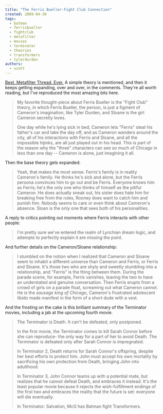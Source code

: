 ```yaml
---
title: "The Ferris Bueller-Fight Club Connection"
created: 2009-04-30
tags: 
  - batman
  - ferrisbueller
  - fightclub
  - metafilter
  - movies
  - terminator
  - theories
  - transformers
  - tylerdurden
authors: 
  - scott
---
```


[Best. Metafilter Thread. Ever.](http://metatalk.metafilter.com/17671/Bueller#641833) A simple theory is mentioned, and then it keeps getting expanding, over and over, in the comments. They're all worth reading, but I've reproduced the most amazing bits here.

> My favorite thought-piece about Ferris Bueller is the "Fight Club" theory, in which Ferris Bueller, the person, is just a figment of Cameron's imagination, like Tyler Durden, and Sloane is the girl Cameron secretly loves.
> 
> One day while he's lying sick in bed, Cameron lets "Ferris" steal his father's car and take the day off, and as Cameron wanders around the city, all of his interactions with Ferris and Sloane, and all the impossible hijinks, are all just played out in his head. This is part of the reason why the "three" characters can see so much of Chicago in less than one day -- Cameron is alone, just imagining it all.

Then the base theory gets expanded:

> Yeah, that makes the most sense. Ferris's family is in reality Cameron's family. He thinks he's sick and alone, but the Ferris persona convinces him to go out and be Ferris. Everyone knows him as Ferris; he's the only one who thinks of himself as the pitiful Cameron. He does actually sneak out, his sister does hate him for breaking free from the rules, Rooney does want to catch him and punish him. Nobody seems to care or even think about Cameron's absence. Sloan is the only one that sees both of his personalities.

A reply to critics pointing out moments where Ferris interacts with other people:

> I'm pretty sure we've entered the realm of Lynchian dream logic, and attempts to perfectly explain it are missing the point.

And further details on the Cameron/Sloane relationship:

> I stumbled on the notion when I realized that Cameron and Sloane seem to inhabit a different universe than Cameron and Ferris, or Ferris and Sloane. It's those two who are shyly and sweetly stumbling into a relationship, and "Ferris" is the thing between them. During the parade scene, for example, Ferris vanishes, leaving the two to have an understated and genuine conversation. Then Ferris erupts from a crowd of girls on a parade float, screaming out what Cameron cannot. He is the _sausage king of Chicago_, Cameron's frustrated adolescent libido made manifest in the form of a short dude with a vest.

And the frosting on the cake is this brilliant summary of the Terminator movies, including a jab at the upcoming fourth movie.

> The Terminator is Death. It can't be defeated, only postponed.
> 
> In the first movie, the Terminator comes to kill Sarah Connor before she can reproduce- the only way for a part of her to avoid Death. The Terminator is defeated only after Sarah Connor is impregnated.
> 
> In Terminator 2, Death returns for Sarah Connor's offspring, despite her best efforts to protect him. John must accept his own mortality by sacrificing his own protection from Death, bringing John into adulthood.
> 
> In Terminator 3, John Connor teams up with a potential mate, but realizes that he cannot defeat Death, and embraces it instead. It's the least popular movie because it rejects the wish-fulfillment endings of the first two and embraces the reality that the future is set: everyone will die eventually.
> 
> In Terminator: Salvation, McG has Batman fight Transformers.

